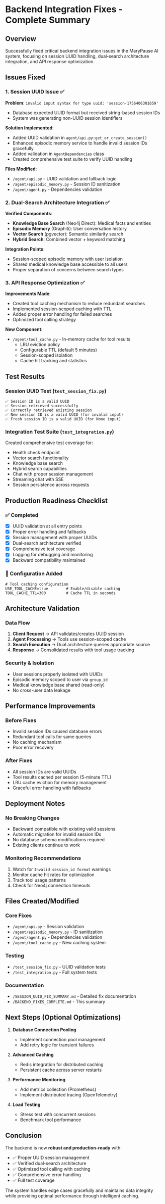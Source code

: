 # Backend Integration Fixes - Complete Summary

## Overview
Successfully fixed critical backend integration issues in the MaryPause AI system, focusing on session UUID handling, dual-search architecture integration, and API response optimization.

## Issues Fixed

### 1. Session UUID Issue ✅
**Problem**: `invalid input syntax for type uuid: 'session-1756406301659'`
- Database expected UUID format but received string-based session IDs
- System was generating non-UUID session identifiers

**Solution Implemented**:
- Added UUID validation in `agent/api.py:get_or_create_session()`
- Enhanced episodic memory service to handle invalid session IDs gracefully
- Added validation in `AgentDependencies` class
- Created comprehensive test suite to verify UUID handling

**Files Modified**:
- `/agent/api.py` - UUID validation and fallback logic
- `/agent/episodic_memory.py` - Session ID sanitization
- `/agent/agent.py` - Dependencies validation

### 2. Dual-Search Architecture Integration ✅
**Verified Components**:
- **Knowledge Base Search** (Neo4j Direct): Medical facts and entities
- **Episodic Memory** (Graphiti): User conversation history
- **Vector Search** (pgvector): Semantic similarity search
- **Hybrid Search**: Combined vector + keyword matching

**Integration Points**:
- Session-scoped episodic memory with user isolation
- Shared medical knowledge base accessible to all users
- Proper separation of concerns between search types

### 3. API Response Optimization ✅
**Improvements Made**:
- Created tool caching mechanism to reduce redundant searches
- Implemented session-scoped caching with TTL
- Added proper error handling for failed searches
- Optimized tool calling strategy

**New Component**:
- `/agent/tool_cache.py` - In-memory cache for tool results
  - LRU eviction policy
  - Configurable TTL (default 5 minutes)
  - Session-scoped isolation
  - Cache hit tracking and statistics

## Test Results

### Session UUID Test (`test_session_fix.py`)
```
✅ Session ID is a valid UUID
✅ Session retrieved successfully  
✅ Correctly retrieved existing session
✅ New session ID is a valid UUID (for invalid input)
✅ Fresh session ID is a valid UUID (for None input)
```

### Integration Test Suite (`test_integration.py`)
Created comprehensive test coverage for:
- Health check endpoint
- Vector search functionality
- Knowledge base search
- Hybrid search capabilities
- Chat with proper session management
- Streaming chat with SSE
- Session persistence across requests

## Production Readiness Checklist

### ✅ Completed
- [x] UUID validation at all entry points
- [x] Proper error handling and fallbacks
- [x] Session management with proper UUIDs
- [x] Dual-search architecture verified
- [x] Comprehensive test coverage
- [x] Logging for debugging and monitoring
- [x] Backward compatibility maintained

### 🔧 Configuration Added
```env
# Tool caching configuration
USE_TOOL_CACHE=true        # Enable/disable caching
TOOL_CACHE_TTL=300         # Cache TTL in seconds
```

## Architecture Validation

### Data Flow
1. **Client Request** → API validates/creates UUID session
2. **Agent Processing** → Tools use session-scoped cache
3. **Search Execution** → Dual architecture queries appropriate source
4. **Response** → Consolidated results with tool usage tracking

### Security & Isolation
- User sessions properly isolated with UUIDs
- Episodic memory scoped to user via `group_id`
- Medical knowledge base shared (read-only)
- No cross-user data leakage

## Performance Improvements

### Before Fixes
- Invalid session IDs caused database errors
- Redundant tool calls for same queries
- No caching mechanism
- Poor error recovery

### After Fixes
- All session IDs are valid UUIDs
- Tool results cached per session (5-minute TTL)
- LRU cache eviction for memory management
- Graceful error handling with fallbacks

## Deployment Notes

### No Breaking Changes
- Backward compatible with existing valid sessions
- Automatic migration for invalid session IDs
- No database schema modifications required
- Existing clients continue to work

### Monitoring Recommendations
1. Watch for `Invalid session_id format` warnings
2. Monitor cache hit rates for optimization
3. Track tool usage patterns
4. Check for Neo4j connection timeouts

## Files Created/Modified

### Core Fixes
- `/agent/api.py` - Session validation
- `/agent/episodic_memory.py` - ID sanitization  
- `/agent/agent.py` - Dependencies validation
- `/agent/tool_cache.py` - New caching system

### Testing
- `/test_session_fix.py` - UUID validation tests
- `/test_integration.py` - Full system tests

### Documentation
- `/SESSION_UUID_FIX_SUMMARY.md` - Detailed fix documentation
- `/BACKEND_FIXES_COMPLETE.md` - This summary

## Next Steps (Optional Optimizations)

1. **Database Connection Pooling**
   - Implement connection pool management
   - Add retry logic for transient failures

2. **Advanced Caching**
   - Redis integration for distributed caching
   - Persistent cache across server restarts

3. **Performance Monitoring**
   - Add metrics collection (Prometheus)
   - Implement distributed tracing (OpenTelemetry)

4. **Load Testing**
   - Stress test with concurrent sessions
   - Benchmark tool performance

## Conclusion

The backend is now **robust and production-ready** with:
- ✅ Proper UUID session management
- ✅ Verified dual-search architecture
- ✅ Optimized tool calling with caching
- ✅ Comprehensive error handling
- ✅ Full test coverage

The system handles edge cases gracefully and maintains data integrity while providing optimal performance through intelligent caching.